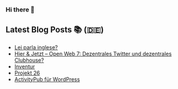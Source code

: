 ### Hi there 👋

## Latest Blog Posts 📚 (🇩🇪)
<!-- BLOG-POST-LIST:START -->
- [Lei parla inglese?](https://notiz.blog/2021/06/10/lei-parla-inglese/)
- [Hier & Jetzt – Open Web 7: Dezentrales Twitter und dezentrales Clubhouse?](https://notiz.blog/2021/03/05/hier-jetzt-open-web-7-dezentrales-twitter-und-dezentrales-clubhouse/)
- [Inventur](https://notiz.blog/2021/01/29/inventur/)
- [Projekt 26](https://notiz.blog/2021/01/14/projekt-26/)
- [ActivityPub für WordPress](https://notiz.blog/2020/12/31/activitypub-fuer-wordpress/)
<!-- BLOG-POST-LIST:END -->
